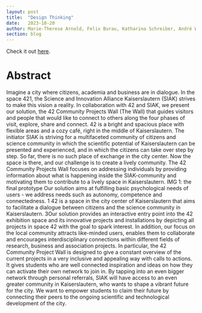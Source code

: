 ```yaml
---
layout: post
title:  "Design Thinking"
date:   2023-10-20
author: Marie-Therese Arnold, Felix Burau, Katharina Schreiber, André Wiesner, Till Wenke
section: blog
---
```

Check it out [here](https://raw.githubusercontent.com/tillwenke/tillwenke.github.io/main/_posts/assets/design_thinking_siak_42_compressed.pdf).

# Abstract

Imagine a city where citizens, academia and business are in dialogue. In the space 421, the Science and Innovation Alliance Kaiserslautern (SIAK) strives to make this vision a reality. In collaboration with 42 and SIAK, we present our solution, the 42 Community Projects Wall (The Wall) that guides visitors and people that would like to connect to others along the four phases of visit, explore, share and connect. 42 is a bright and spacious place with flexible areas and a cozy café, right in the middle of Kaiserslautern. The initiator SIAK is striving for a multifaceted community of citizens and science community in which the scientific potential of Kaiserslautern can be presented and experienced, and in which the citizens can take over step by step. So far, there is no such place of exchange in the city center. Now the space is there, and our challenge is to create a lively community. The 42 Community Projects Wall focuses on addressing individuals by providing information about what is happening inside the SIAK-community and motivating them to contribute to a lively space in Kaiserslautern. IMG 1: the final prototype Our solution aims at fulfilling basic psychological needs of users - we address needs such as autonomy, competence and connectedness. 1 42 is a space in the city center of Kaiserslautern that aims to facilitate a dialogue between citizens and the science community in Kaiserslautern. 3Our solution provides an interactive entry point into the 42 exhibition space and its innovative projects and installations by depicting all projects in space 42 with the goal to spark interest. In addition, our focus on the local community attracts like-minded users, enables them to collaborate and encourages interdisciplinary connections within different fields of research, business and association projects. In particular, the 42 Community Project Wall is designed to give a constant overview of the current projects in a very inclusive and appealing way with calls to actions. It gives students who are well connected inspiration and ideas on how they can activate their own network to join in. By tapping into an even bigger network through personal referrals, SIAK will have access to an even greater community in Kaiserslautern, who wants to shape a vibrant future for the city. We want to empower students to claim their future by connecting their peers to the ongoing scientific and technological development of the city.
